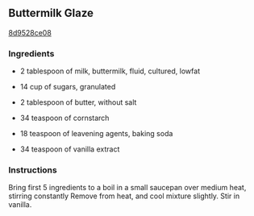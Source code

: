 ## Buttermilk Glaze

[8d9528ce08](http://www.food.com/recipe/buttermilk-glaze-82707)

### Ingredients

 - 2 tablespoon of milk, buttermilk, fluid, cultured, lowfat

 - 14 cup of sugars, granulated

 - 2 tablespoon of butter, without salt

 - 34 teaspoon of cornstarch

 - 18 teaspoon of leavening agents, baking soda

 - 34 teaspoon of vanilla extract

### Instructions

Bring first 5 ingredients to a boil in a small saucepan over medium heat, stirring constantly Remove from heat, and cool mixture slightly. Stir in vanilla.